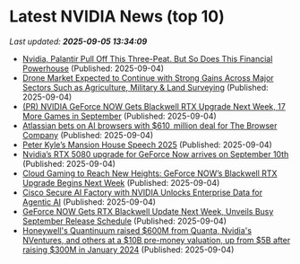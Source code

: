 # Latest NVIDIA News (top 10)
_Last updated: **2025-09-05 13:34:09**_

- [Nvidia, Palantir Pull Off This Three-Peat. But So Does This Financial Powerhouse](https://biztoc.com/x/a11268f09d28bc8e) (Published: 2025-09-04)
- [Drone Market Expected to Continue with Strong Gains Across Major Sectors Such as Agriculture, Military & Land Surveying](https://www.globenewswire.com/news-release/2025/09/04/3144633/0/en/Drone-Market-Expected-to-Continue-with-Strong-Gains-Across-Major-Sectors-Such-as-Agriculture-Military-Land-Surveying.html) (Published: 2025-09-04)
- [(PR) NVIDIA GeForce NOW Gets Blackwell RTX Upgrade Next Week, 17 More Games in September](https://www.techpowerup.com/340668/nvidia-geforce-now-gets-blackwell-rtx-upgrade-next-week-17-more-games-in-september) (Published: 2025-09-04)
- [Atlassian bets on AI browsers with $610  million deal for The Browser Company](https://finance.yahoo.com/news/atlassian-bets-ai-browsers-610-131316553.html) (Published: 2025-09-04)
- [Peter Kyle’s Mansion House Speech 2025](https://www.gov.uk/government/speeches/peter-kyles-mansion-house-speech-2025) (Published: 2025-09-04)
- [Nvidia’s RTX 5080 upgrade for GeForce Now arrives on September 10th](https://www.theverge.com/news/771273/nvidia-geforce-now-rtx-5080-upgrade-release-date) (Published: 2025-09-04)
- [Cloud Gaming to Reach New Heights: GeForce NOW’s Blackwell RTX Upgrade Begins Next Week](https://blogs.nvidia.com/blog/geforce-now-thursday-sept-2025/) (Published: 2025-09-04)
- [Cisco Secure AI Factory with NVIDIA Unlocks Enterprise Data for Agentic AI](https://newsroom.cisco.com/c/r/newsroom/en/us/a/y2025/m09/cisco-secure-ai-factory-with-nvidia-unlocks-enterprise-data-for-agentic-ai.html) (Published: 2025-09-04)
- [GeForce NOW Gets RTX Blackwell Update Next Week, Unveils Busy September Release Schedule](https://wccftech.com/geforce-now-rtx-blackwell-update-next-week-september-release-schedule/) (Published: 2025-09-04)
- [Honeywell's Quantinuum raised $600M from Quanta, Nvidia's NVentures, and others at a $10B pre-money valuation, up from $5B after raising $300M in January 2024](https://biztoc.com/x/1a1d3d7b31270e0f) (Published: 2025-09-04)
